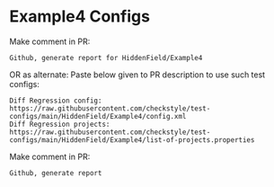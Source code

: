 # Example4 Configs
Make comment in PR:
```
Github, generate report for HiddenField/Example4
```
OR as alternate:
Paste below given to PR description to use such test configs:
```
Diff Regression config: https://raw.githubusercontent.com/checkstyle/test-configs/main/HiddenField/Example4/config.xml
Diff Regression projects: https://raw.githubusercontent.com/checkstyle/test-configs/main/HiddenField/Example4/list-of-projects.properties
```
Make comment in PR:
```
Github, generate report
```
